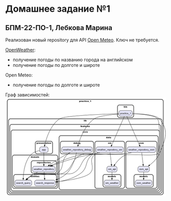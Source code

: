 # Домашнее задание №1
## БПМ-22-ПО-1, Лебкова Марина

Реализован новый repository для API [Open Meteo](https://open-meteo.com/en/docs#current=temperature_2m,weather_code&hourly=&daily=).
Ключ не требуется.

[OpenWeather](https://openweathermap.org/current):
- получение погоды по названию города на английском
- получение погоды по долготе и широте

Open Meteo:
- получение погоды по долготе и широте

Граф зависимостей:
![граф зависимостей](img/deps.png)
